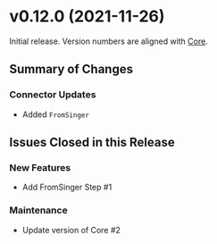 # v0.12.0 (2021-11-26)

Initial release. Version numbers are aligned with [Core](https://gitlab.com/reductech/edr/core/-/releases).

## Summary of Changes

### Connector Updates

- Added `FromSinger`

## Issues Closed in this Release

### New Features

- Add FromSinger Step #1

### Maintenance

- Update version of Core #2

